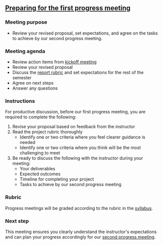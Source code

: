 ## [Preparing for the first progress meeting](https://aselshall.github.io/pr/hw/meeting1)

### Meeting purpose  

- Review your revised proposal, set expectations, and agree on the tasks to achieve by our second progress meeting.

### Meeting agenda  
- Review action items from [kickoff meeting](https://aselshall.github.io/pr/hw/meeting0)
- Review your revised proposal  
- Discuss the [report rubric](https://aselshall.github.io/pr/hw/rubric) and set expectations for the rest of the semester  
- Agree on next steps  
- Answer any questions  

### Instructions  

For productive discussion, before our first progress meeting, you are required to complete the following:  
1. Revise your proposal based on feedback from the instructor  
2. Read the project rubric thoroughly  
   - Identify one or two criteria where you feel clearer guidance is needed  
   - Identify one or two criteria where you think will be the most challenging to meet  
3. Be ready to discuss the following with the instructor during your meeting:  
   - Your deliverables  
   - Expected outcomes  
   - Timeline for completing your project  
   - Tasks to achieve by our second progress meeting  

### Rubric  

Progress meetings will be graded according to the rubric in the [syllabus](https://aselshall.github.io/pr/#participation).  

### Next step  

This meeting ensures you clearly understand the instructor's expectations and can plan your progress accordingly for our [second progress meeting](https://aselshall.github.io/pr/hw/meeting2).  
